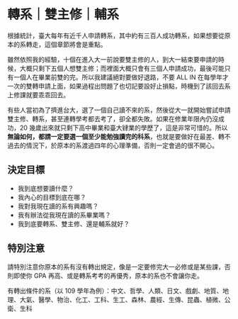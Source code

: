 # 轉系｜雙主修｜輔系

根據統計，臺大每年有近千人申請轉系，其中約有三百人成功轉系，如果想要從原本的系轉走，這個章節將會是重點。

雖然依照我的經驗，十個在進入大一前說要雙主修的人，到大一結束要申請的時候，大概只剩下五個人想雙主修；而裡面大概只會有三個人申請成功，最後可能只有一個人在畢業前雙的完。所以我建議絕對要做好退路，不要 ALL IN 在每學年才一次的雙轉申請上面，如果過程出問題了也切記要設好止損點，時機到了該回去系上修課就要乖乖回去。

有些人當初為了擠進台大，選了一個自己讀不來的系，然後從大一就開始嘗試申請雙主修、轉系，甚至連轉學考都去考了，卻全都失敗。如果在修業年限內仍沒成功，20 幾歲出來就只剩下高中畢業和臺大肄業的學歷了，這是非常可惜的。所以 **無論如何，都請一定要選一個至少能勉強讀完的科系**，也就是要做好在最差、轉不過去的情況下，於原本的系渡過四年的心理準備，否則一定會過的很不開心。

## 決定目標

- 我到底想要讀什麼？
- 我內心的目標到底在哪？
- 我對我現在讀的系有興趣嗎？
- 我有辦法從我現在讀的系畢業嗎？
- 我到底要轉系、雙主修、還是輔系就好？

## 特別注意

請特別注意你原本的系有沒有轉出規定，像是一定要修完大一必修或是某些課，否則即使你 GPA 再高、或是轉系考考的再優秀，原本的系也不會讓你走。

有轉出條件的系（以 109 學年為例）：中文、哲學、人類、日文、戲劇、地質、地理、大氣、醫學、物治、化工、工科、生工、森林、農經、生傳、昆蟲、植微、公衛、生科
